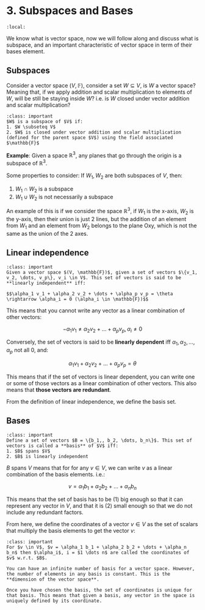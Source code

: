 # 3. Subspaces and Bases
```{contents}
:local:
```
We know what is vector space, now we will follow along and discuss what is subspace, and an important characteristic of vector space in term of their bases element.

## Subspaces
Consider a vector space $(V, \mathbb{F})$, consider a set $W \subseteq V$, is $W$ a vector space? Meaning that, if we apply addition and scalar multiplication to elements of $W$, will be still be staying inside $W$? i.e. is $W$ closed under vector addition and scalar multiplication?

```{admonition} Definition
:class: important
$W$ is a subspace of $V$ if:
1. $W \subseteq V$
2. $W$ is closed under vector addition and scalar multiplication (defined for the parent space $V$) using the field associated $\mathbb{F}$
```

**Example**: Given a space $\mathbb{R}^3$, any planes that go through the origin is a subspace of $\mathbb{R}^3$. 

Some properties to consider: If $W_1, W_2$ are both subspaces of $V$, then:
1. $W_1 \cap W_2$ is a subspace
2. $W_1 \cup W_2$ is not necessarily a subspace

An example of this is if we consider the space $\mathbb{R}^3$, if $W_1$ is the x-axis, $W_2$ is the y-axis, then their union is just 2 lines, but the addition of an element from $W_1$ and an element from $W_2$ belongs to the plane Oxy, which is not the same as the union of the 2 axes.

## Linear independence
```{admonition} Definition
:class: important
Given a vector space $(V, \mathbb{F})$, given a set of vectors $\{v_1, v_2, \dots, v_p\}, v_i \in V$. This set of vectors is said to be **linearly independent** iff:

$$\alpha_1 v_1 + \alpha_2 v_2 + \dots + \alpha_p v_p = \theta \rightarrow \alpha_i = 0 (\alpha_i \in \mathbb{F})$$
```

This means that you cannot write any vector as a linear combination of other vectors:

$$
-\alpha_1 v_1 \neq \alpha_2 v_2 + \dots + \alpha_p v_p, \alpha_i \neq 0
$$

Conversely, the set of vectors is said to be **linearly dependent** iff $\alpha_1, \alpha_2, \dots, \alpha_p$ not all 0, and:

$$
\alpha_1 v_1 + \alpha_2 v_2 + \dots + \alpha_p v_p = \theta
$$

This means that if the set of vectors is linear dependent, you can write one or some of those vectors as a linear combination of other vectors. This also means that **those vectors are redundant**.

From the definition of linear independence, we define the basis set.

## Bases
```{admonition} Definition
:class: important
Define a set of vectors $B = \{b_1,, b_2, \dots, b_n\}$. This set of vectors is called a **basis** of $V$ iff:
1. $B$ spans $V$
2. $B$ is linearly independent 
```

$B$ spans $V$ means that for for any $v \in V$, we can write $v$ as a linear combination of the basis elements. i.e.:

$$
v = \alpha_1 b_1 + \alpha_2 b_2 + \dots + \alpha_n b_n
$$

This means that the set of basis has to be (1) big enough so that it can represent any vector in $V$, and that it is (2) small enough so that we do not include any redundant factors.

From here, we define the coordinates of a vector $v \in V$ as the set of scalars that multiply the basis elements to get the vector $v$:

```{admonition} Definition
:class: important
For $v \in V$, $v = \alpha_1 b_1 + \alpha_2 b_2 + \dots + \alpha_n b_n$ then $\alpha_i$, i = $1 \dots n$ are called the coordinates of $v$ w.r.t. $B$.
```

```{note}
You can have an infinite number of basis for a vector space. However, the number of elements in any basis is constant. This is the **dimension of the vector space**.
```

```{note}
Once you have chosen the basis, the set of coordinates is unique for that basis. This means that given a basis, any vector in the space is uniquely defined by its coordinate.
```